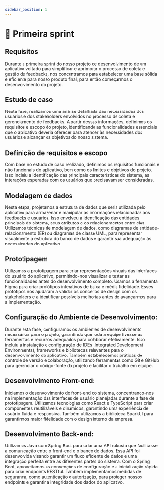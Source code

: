 ```yaml
---
sidebar_position: 1
---
```


# 🥇 Primeira sprint

## Requisitos
Durante a primeira sprint do nosso projeto de desenvolvimento de um aplicativo voltado para simplificar e aprimorar o processo de coleta e gestão de feedbacks, nos concentramos para estabelecer uma base sólida e eficiente para nosso produto final, para então começarmos o desenvolvimento do projeto.

## Estudo de caso
Nesta fase, realizamos uma análise detalhada das necessidades dos usuários e dos stakeholders envolvidos no processo de coleta e gerenciamento de feedbacks. A partir dessas informações, definimos os requisitos e escopo do projeto, identificando as funcionalidades essenciais que o aplicativo deveria oferecer para atender às necessidades dos usuários e alcançar os objetivos do nosso sistema.

## Definição de requisitos e escopo
Com base no estudo de caso realizado, definimos os requisitos funcionais e não funcionais do aplicativo, bem como os limites e objetivos do projeto. Isso incluiu a identificação das principais características do sistema, as interações esperadas com os usuários que precisavam ser consideradas. 

## Modelagem de dados
Nesta etapa, projetamos a estrutura de dados que seria utilizada pelo aplicativo para armazenar e manipular as informações relacionadas aos feedbacks e usuários. Isso envolveu a identificação das entidades principais do sistema, seus atributos e os relacionamentos entre elas. Utilizamos técnicas de modelagem de dados, como diagramas de entidade-relacionamento (ER) ou diagramas de classe UML, para representar visualmente a estrutura do banco de dados e garantir sua adequação às necessidades do aplicativo.

## Prototipagem
Utilizamos a prototipagem para criar representações visuais das interfaces do usuário do aplicativo, permitindo-nos visualizar e testar as funcionalidades antes do desenvolvimento completo. Usamos a ferramenta Figma para criar protótipos interativos de baixa e média fidelidade. Esses protótipos nos ajudaram a validar os conceitos de design com os stakeholders e a identificar possíveis melhorias antes de avançarmos para a implementação.

## Configuração do Ambiente de Desenvolvimento:
Durante esta fase, configuramos os ambientes de desenvolvimento necessários para o projeto, garantindo que toda a equipe tivesse as ferramentas e recursos adequados para colaborar efetivamente. Isso incluiu a instalação e configuração de IDEs (Integrated Development Environments), frameworks e bibliotecas relevantes para o desenvolvimento do aplicativo. Também estabelecemos práticas de controle de versão e colaboração, utilizando ferramentas como Git e GitHub para gerenciar o código-fonte do projeto e facilitar o trabalho em equipe.

## Desenvolvimento Front-end:
Iniciamos o desenvolvimento do front-end do sistema, concentrando-nos na implementação das interfaces de usuário planejadas durante a fase de prototipagem. Utilizamos tecnologias como React e TypeScript para criar componentes reutilizáveis e dinâmicos, garantindo uma experiência de usuário fluida e responsiva. Também utilizamos a biblioteca SparkUI para garantirmos  maior fidelidade com o design interno da empresa.

## Desenvolvimento Back-end:
Utilizamos Java com Spring Boot para criar uma API robusta que facilitasse a comunicação entre o front-end e o banco de dados. Essa API foi desenvolvida visando garantir um fluxo eficiente de dados e uma integração perfeita entre as diferentes partes do sistema.
Com o Spring Boot, aproveitamos as convenções de configuração e a inicialização rápida para criar endpoints RESTful.
Também implementamos medidas de segurança, como autenticação e autorização, para proteger nossos endpoints e garantir a integridade dos dados do aplicativo.


